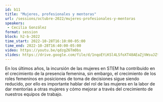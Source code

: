 ```yaml
---
id: b11
title: "Mujeres, profesionales y mentoras"
url: /sessions/octubre-2022/mujeres-profesionales-y-mentoras
speakers:
 - Cecilia González
format: session
block: h2-b-2022
time_start: 2022-10-28T16:10:00-05:00
time_end: 2022-10-28T16:40:00-05:00
video: https://youtu.be/qdzgZ6Tm0bs
slides: https://drive.google.com/file/d/1nqoEYiKSl4LSfoXT48AEaZjVWsuJZtIz/view?usp=sharing
---
```


En los últimos años, la incursión de las mujeres en STEM ha contribuido en el crecimiento de la presencia femenina, sin embargo, el crecimiento de los roles femeninos en posiciones de toma de decisiones sigue siendo reducido, por ello es importante hablar del rol de las mujeres en la labor de dar mentorías a otras mujeres y cómo mejorar a través del crecimiento de nuestros equipos de trabajo.